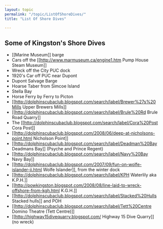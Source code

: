 ```yaml
---
layout: topic
permalink: "/topic/ListOfShoreDives/"
title: "List Of Shore Dives"

---
```


## Some of Kingston's Shore Dives
* [[Marine Museum]] barge
* Cars off the [[http://www.marmuseum.ca/engine1.htm Pump House Steam Museum]]
* Wreck off the City PUC dock
* 1920's Car off PUC near Dupont
* Dupont Salvage Barge
* Hoarse Taber from Simcoe Island
* Stella Bay
* Horse Ferry by Ferry to Picton
* [[http://dolphinscubaclub.blogspot.com/search/label/Brewer%27s%20Mills Upper Brewers Mills]]
* [[http://dolphinscubaclub.blogspot.com/search/label/Brule%20Rd Brule Road Quarry]]
* The [[http://dolphinscubaclub.blogspot.com/search/label/Cora%20Post Cora Post]]
* [[http://dolphinscubaclub.blogspot.com/2008/06/deep-at-nicholsons-point.html Nicholson Point]]
* [[http://dolphinscubaclub.blogspot.com/search/label/Deadman%20Bay Deadmans Bay]] (Psyche and Prince Regent)
* [[http://dolphinscubaclub.blogspot.com/search/label/Navy%20Bay Navy Bay]]
* [[http://dolphinscubaclub.blogspot.com/2007/09/fun-on-wolfe-islander-ii.html Wolfe Islander]], from the winter dock
* [[http://dolphinscubaclub.blogspot.com/search/label/KPH Waterlily aka K.P.H.]]
* [[http://powkingston.blogspot.com/2008/08/line-laid-to-wreck-offshore-from-kgh.html K.G.H.]] 
* [[http://dolphinscubaclub.blogspot.com/search/label/Stacked%20Hulls Stacked hulls]] and POH
* [[http://dolphinscubaclub.blogspot.com/search/label/Tett%20Centre Domino Theatre (Tett Centre)]]
* [[http://highway15divequarry.blogspot.com/ Highway 15 Dive Quarry]] (no wreck)


